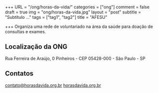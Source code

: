 +++
URL = "/ong/horas-da-vida/"
categories = ["ong"]
comment = false
draft = true
img = "ong/horas-da-vida.jpg"
layout = "post"
subtitle = "Subtítulo ..."
tags = ["tag1", "tag2"]
title = "AFESU"

+++
Organiza uma rede de voluntariado na área da saúde para doação de consultas e exames.

## Localização da ONG

Rua Ferreira de Araújo, 0
Pinheiros - CEP 05428-000 - São Paulo - SP

## Contatos

[contato@horasdavida.org.br](mailto:contato@horasdavida.org.br)
[horasdavida.org.br](https://www.horasdavida.org.br)